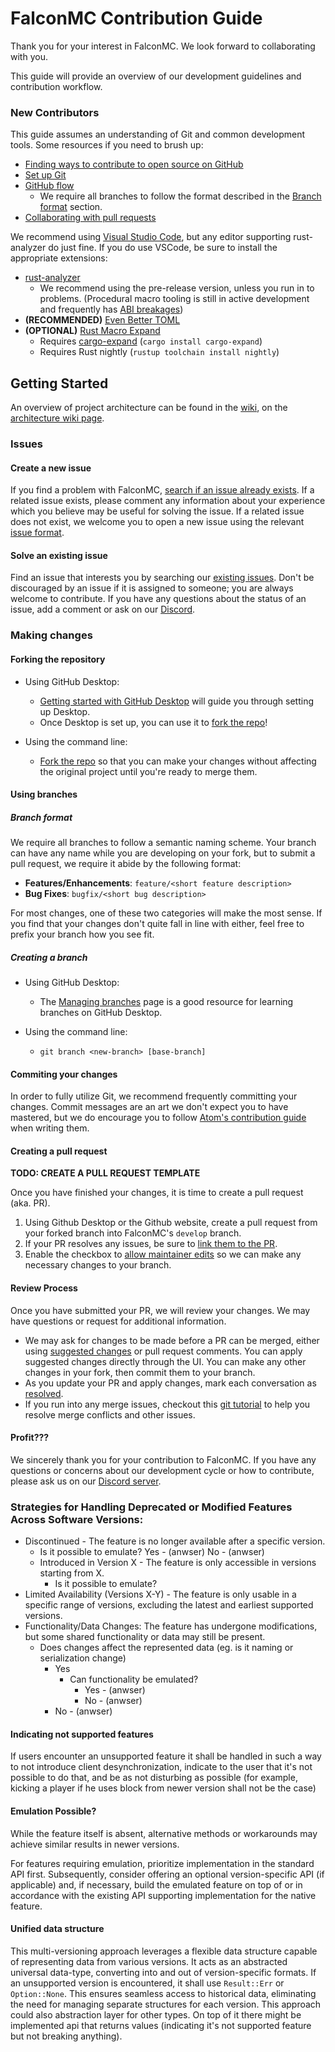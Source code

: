 # FalconMC Contribution Guide

Thank you for your interest in FalconMC. We look forward to collaborating with you.

This guide will provide an overview of our development guidelines and contribution workflow.

### New Contributors

This guide assumes an understanding of Git and common development tools. Some resources if you need to brush up:

- [Finding ways to contribute to open source on GitHub](https://docs.github.com/en/get-started/exploring-projects-on-github/finding-ways-to-contribute-to-open-source-on-github)
- [Set up Git](https://docs.github.com/en/get-started/quickstart/set-up-git)
- [GitHub flow](https://docs.github.com/en/get-started/quickstart/github-flow)
  - We require all branches to follow the format described in the [Branch format](#branch-format) section.
- [Collaborating with pull requests](https://docs.github.com/en/github/collaborating-with-pull-requests)

We recommend using [Visual Studio Code](https://code.visualstudio.com/), but any editor supporting rust-analyzer do just fine. If you do use VSCode, be sure to install the appropriate extensions:

- [rust-analyzer](https://marketplace.visualstudio.com/items?itemName=rust-lang.rust-analyzer)
  - We recommend using the pre-release version, unless you run in to problems. (Procedural macro tooling is still in active development and frequently has [ABI breakages](https://github.com/rust-lang/rust-analyzer/issues/12525))
- **(RECOMMENDED)** [Even Better TOML](https://marketplace.visualstudio.com/items?itemName=tamasfe.even-better-toml)
- **(OPTIONAL)** [Rust Macro Expand](https://marketplace.visualstudio.com/items?itemName=Odiriuss.rust-macro-expand)
  - Requires [cargo-expand](https://github.com/dtolnay/cargo-expand) (`cargo install cargo-expand`)
  - Requires Rust nightly (`rustup toolchain install nightly`)
  
## Getting Started

An overview of project architecture can be found in the [wiki](https://wiki.falconmc.org/), on the [architecture wiki page](https://wiki.falconmc.org/falconmc/developer/architecture.html).

### Issues

#### Create a new issue

If you find a problem with FalconMC, [search if an issue already exists](https://docs.github.com/en/github/searching-for-information-on-github/searching-on-github/searching-issues-and-pull-requests#search-by-the-title-body-or-comments).
If a related issue exists, please comment any information about your experience which you believe may be useful for solving the issue.
If a related issue does not exist, we welcome you to open a new issue using the relevant [issue format](https://github.com/FalconMC-Dev/FalconMC/issues/new/choose).

#### Solve an existing issue

Find an issue that interests you by searching our [existing issues](https://github.com/FalconMC-Dev/FalconMC/issues). Don't be discouraged by an issue if it is assigned to someone; you are always welcome to contribute. If you have any questions about the status of an issue, add a comment or ask on our [Discord](https://discord.com/invite/HC82fwYXW5).

### Making changes

#### Forking the repository

- Using GitHub Desktop:
  - [Getting started with GitHub Desktop](https://docs.github.com/en/desktop/installing-and-configuring-github-desktop/getting-started-with-github-desktop) will guide you through setting up Desktop.
  - Once Desktop is set up, you can use it to [fork the repo](https://docs.github.com/en/desktop/contributing-and-collaborating-using-github-desktop/cloning-and-forking-repositories-from-github-desktop)!

- Using the command line:
  - [Fork the repo](https://docs.github.com/en/github/getting-started-with-github/fork-a-repo#fork-an-example-repository) so that you can make your changes without affecting the original project until you're ready to merge them.

#### Using branches

##### Branch format

We require all branches to follow a semantic naming scheme. Your branch can have any name while you are developing on your fork, but to submit a pull request, we require it abide by the following format:

- **Features/Enhancements**: `feature/<short feature description>`
- **Bug Fixes**: `bugfix/<short bug description>`

For most changes, one of these two categories will make the most sense. If you find that your changes don't quite fall in line with either, feel free to prefix your branch how you see fit. 

##### Creating a branch

- Using GitHub Desktop:
  - The [Managing branches](https://docs.github.com/en/desktop/contributing-and-collaborating-using-github-desktop/making-changes-in-a-branch/managing-branches) page is a good resource for learning branches on GitHub Desktop.
  
- Using the command line:
  - `git branch <new-branch> [base-branch]`

#### Commiting your changes

In order to fully utilize Git, we recommend frequently committing your changes. Commit messages are an art we don't expect you to have mastered, but we do encourage you to follow [Atom's contribution guide](https://github.com/atom/atom/blob/master/CONTRIBUTING.md#git-commit-messages) when writing them.

#### Creating a pull request

**TODO: CREATE A PULL REQUEST TEMPLATE**

Once you have finished your changes, it is time to create a pull request (aka. PR).

1. Using Github Desktop or the Github website, create a pull request from your forked branch into FalconMC's `develop` branch.
2. If your PR resolves any issues, be sure to [link them to the PR](https://docs.github.com/en/issues/tracking-your-work-with-issues/linking-a-pull-request-to-an-issue).
3. Enable the checkbox to [allow maintainer edits](https://docs.github.com/en/github/collaborating-with-issues-and-pull-requests/allowing-changes-to-a-pull-request-branch-created-from-a-fork) so we can make any necessary changes to your branch.

#### Review Process
Once you have submitted your PR, we will review your changes. We may have questions or request for additional information.
- We may ask for changes to be made before a PR can be merged, either using [suggested changes](https://docs.github.com/en/github/collaborating-with-issues-and-pull-requests/incorporating-feedback-in-your-pull-request) or pull request comments. You can apply suggested changes directly through the UI. You can make any other changes in your fork, then commit them to your branch.
- As you update your PR and apply changes, mark each conversation as [resolved](https://docs.github.com/en/github/collaborating-with-issues-and-pull-requests/commenting-on-a-pull-request#resolving-conversations).
- If you run into any merge issues, checkout this [git tutorial](https://github.com/skills/resolve-merge-conflicts) to help you resolve merge conflicts and other issues.

#### Profit???

We sincerely thank you for your contribution to FalconMC. If you have any questions or concerns about our development cycle or how to contribute, please ask us on our [Discord server](https://discord.com/invite/HC82fwYXW5).

### Strategies for Handling Deprecated or Modified Features Across Software Versions:

* Discontinued - The feature is no longer available after a specific version.
    * Is it possible to emulate?
      Yes - (anwser)
      No - (anwser)
  * Introduced in Version X - The feature is only accessible in versions starting from X.
    * Is it possible to emulate?
* Limited Availability (Versions X-Y) - The feature is only usable in a specific range of versions, excluding the latest and earliest supported versions.
* Functionality/Data Changes: The feature has undergone modifications, but some shared functionality or data may still be present.
  * Does changes affect the represented data (eg. is it naming or serialization change)
    * Yes
      * Can functionality be emulated?
        * Yes - (anwser)
        * No - (anwser)
    * No  - (anwser)

#### Indicating not supported features

If users encounter an unsupported feature it shall be handled in such a way to not introduce client desynchronization, indicate to the user that it's not possible to do that, and be as not disturbing as possible (for example, kicking a player if he uses block from newer version shall not be the case)

#### Emulation Possible?

While the feature itself is absent, alternative methods or workarounds may achieve similar results in newer versions.

For features requiring emulation, prioritize implementation in the standard API first. Subsequently, consider offering an optional version-specific API (if applicable) and, if necessary, build the emulated feature on top of or in accordance with the existing API supporting implementation for the native feature.

#### Unified data structure

This multi-versioning approach leverages a flexible data structure capable of representing data from various versions. It acts as an abstracted universal data-type, converting into and out of version-specific formats. If an unsupported version is encountered, it shall use `Result::Err` or `Option::None`. This ensures seamless access to historical data, eliminating the need for managing separate structures for each version. This approach could also abstraction layer for other types. On top of it there might be implemented api that returns values (indicating it's not supported feature but not breaking anything).
